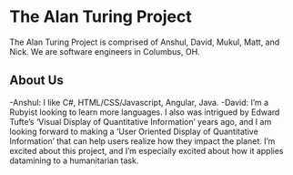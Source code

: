 # The Alan Turing Project

The Alan Turing Project is comprised of Anshul, David, Mukul, Matt, and Nick. We are software engineers in Columbus, OH.

## About Us

-Anshul: I like C#, HTML/CSS/Javascript, Angular, Java.
-David: I’m a Rubyist looking to learn more languages. I also was intrigued by Edward Tufte’s ‘Visual Display of Quantitative Information’ years ago, and I am looking forward to making a ‘User Oriented Display of Quantitative Information’ that can help users realize how they impact the planet. I’m excited about this project, and I’m especially excited about how it applies datamining to a humanitarian task.
